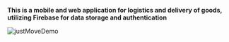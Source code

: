 **This is a mobile and web application for logistics and delivery of goods, utilizing Firebase for data storage and authentication**

![justMoveDemo](https://github.com/user-attachments/assets/b380ff2f-087e-4b6a-901c-be29dba313df)
